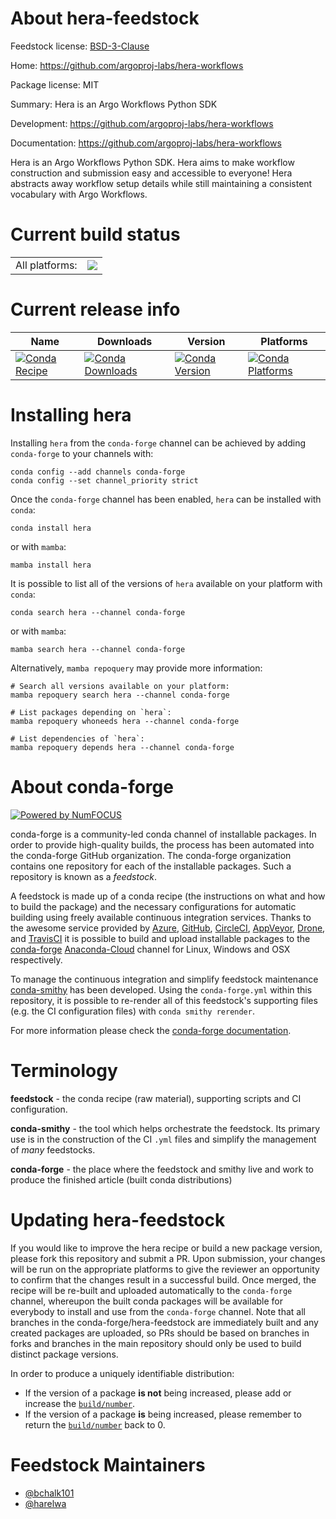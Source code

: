 About hera-feedstock
====================

Feedstock license: [BSD-3-Clause](https://github.com/conda-forge/hera-workflows-feedstock/blob/main/LICENSE.txt)

Home: https://github.com/argoproj-labs/hera-workflows

Package license: MIT

Summary: Hera is an Argo Workflows Python SDK

Development: https://github.com/argoproj-labs/hera-workflows

Documentation: https://github.com/argoproj-labs/hera-workflows

Hera is an Argo Workflows Python SDK.
Hera aims to make workflow construction and submission easy and accessible to everyone!
Hera abstracts away workflow setup details while still maintaining a consistent vocabulary with Argo Workflows.


Current build status
====================


<table><tr><td>All platforms:</td>
    <td>
      <a href="https://dev.azure.com/conda-forge/feedstock-builds/_build/latest?definitionId=14901&branchName=main">
        <img src="https://dev.azure.com/conda-forge/feedstock-builds/_apis/build/status/hera-workflows-feedstock?branchName=main">
      </a>
    </td>
  </tr>
</table>

Current release info
====================

| Name | Downloads | Version | Platforms |
| --- | --- | --- | --- |
| [![Conda Recipe](https://img.shields.io/badge/recipe-hera-green.svg)](https://anaconda.org/conda-forge/hera) | [![Conda Downloads](https://img.shields.io/conda/dn/conda-forge/hera.svg)](https://anaconda.org/conda-forge/hera) | [![Conda Version](https://img.shields.io/conda/vn/conda-forge/hera.svg)](https://anaconda.org/conda-forge/hera) | [![Conda Platforms](https://img.shields.io/conda/pn/conda-forge/hera.svg)](https://anaconda.org/conda-forge/hera) |

Installing hera
===============

Installing `hera` from the `conda-forge` channel can be achieved by adding `conda-forge` to your channels with:

```
conda config --add channels conda-forge
conda config --set channel_priority strict
```

Once the `conda-forge` channel has been enabled, `hera` can be installed with `conda`:

```
conda install hera
```

or with `mamba`:

```
mamba install hera
```

It is possible to list all of the versions of `hera` available on your platform with `conda`:

```
conda search hera --channel conda-forge
```

or with `mamba`:

```
mamba search hera --channel conda-forge
```

Alternatively, `mamba repoquery` may provide more information:

```
# Search all versions available on your platform:
mamba repoquery search hera --channel conda-forge

# List packages depending on `hera`:
mamba repoquery whoneeds hera --channel conda-forge

# List dependencies of `hera`:
mamba repoquery depends hera --channel conda-forge
```


About conda-forge
=================

[![Powered by
NumFOCUS](https://img.shields.io/badge/powered%20by-NumFOCUS-orange.svg?style=flat&colorA=E1523D&colorB=007D8A)](https://numfocus.org)

conda-forge is a community-led conda channel of installable packages.
In order to provide high-quality builds, the process has been automated into the
conda-forge GitHub organization. The conda-forge organization contains one repository
for each of the installable packages. Such a repository is known as a *feedstock*.

A feedstock is made up of a conda recipe (the instructions on what and how to build
the package) and the necessary configurations for automatic building using freely
available continuous integration services. Thanks to the awesome service provided by
[Azure](https://azure.microsoft.com/en-us/services/devops/), [GitHub](https://github.com/),
[CircleCI](https://circleci.com/), [AppVeyor](https://www.appveyor.com/),
[Drone](https://cloud.drone.io/welcome), and [TravisCI](https://travis-ci.com/)
it is possible to build and upload installable packages to the
[conda-forge](https://anaconda.org/conda-forge) [Anaconda-Cloud](https://anaconda.org/)
channel for Linux, Windows and OSX respectively.

To manage the continuous integration and simplify feedstock maintenance
[conda-smithy](https://github.com/conda-forge/conda-smithy) has been developed.
Using the ``conda-forge.yml`` within this repository, it is possible to re-render all of
this feedstock's supporting files (e.g. the CI configuration files) with ``conda smithy rerender``.

For more information please check the [conda-forge documentation](https://conda-forge.org/docs/).

Terminology
===========

**feedstock** - the conda recipe (raw material), supporting scripts and CI configuration.

**conda-smithy** - the tool which helps orchestrate the feedstock.
                   Its primary use is in the construction of the CI ``.yml`` files
                   and simplify the management of *many* feedstocks.

**conda-forge** - the place where the feedstock and smithy live and work to
                  produce the finished article (built conda distributions)


Updating hera-feedstock
=======================

If you would like to improve the hera recipe or build a new
package version, please fork this repository and submit a PR. Upon submission,
your changes will be run on the appropriate platforms to give the reviewer an
opportunity to confirm that the changes result in a successful build. Once
merged, the recipe will be re-built and uploaded automatically to the
`conda-forge` channel, whereupon the built conda packages will be available for
everybody to install and use from the `conda-forge` channel.
Note that all branches in the conda-forge/hera-feedstock are
immediately built and any created packages are uploaded, so PRs should be based
on branches in forks and branches in the main repository should only be used to
build distinct package versions.

In order to produce a uniquely identifiable distribution:
 * If the version of a package **is not** being increased, please add or increase
   the [``build/number``](https://docs.conda.io/projects/conda-build/en/latest/resources/define-metadata.html#build-number-and-string).
 * If the version of a package **is** being increased, please remember to return
   the [``build/number``](https://docs.conda.io/projects/conda-build/en/latest/resources/define-metadata.html#build-number-and-string)
   back to 0.

Feedstock Maintainers
=====================

* [@bchalk101](https://github.com/bchalk101/)
* [@harelwa](https://github.com/harelwa/)

